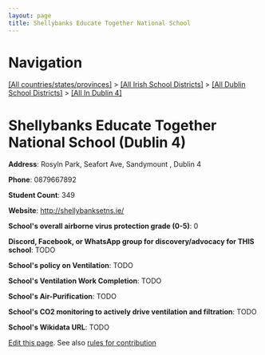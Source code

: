 ```yaml
---
layout: page
title: Shellybanks Educate Together National School
---
```

# Navigation

[[All countries/states/provinces]](../../../..) > [[All Irish School Districts]](../../..) > [[All Dublin School Districts]](../..) > [[All In Dublin 4]](..)

# Shellybanks Educate Together National School (Dublin 4)

**Address**: Rosyln Park, Seafort Ave, Sandymount , Dublin 4

**Phone**: 0879667892

**Student Count**: 349

**Website**: <http://shellybanksetns.ie/>

**School's overall airborne virus protection grade (0-5)**: 0

**Discord, Facebook, or WhatsApp group for discovery/advocacy for THIS school**: TODO

**School's policy on Ventilation**: TODO

**School's Ventilation Work Completion**: TODO

**School's Air-Purification**: TODO

**School's CO2 monitoring to actively drive ventilation and filtration**: TODO

**School's Wikidata URL**: TODO


[Edit this page](https://github.com/ventilate-schools/Ireland/edit/main/./Dublin_4/Shellybanks_Educate_Together_National_School.md). See also [rules for contribution](../../../contribution-rules/)